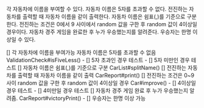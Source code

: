 각 자동차에 이름을 부여할 수 있다. 자동차 이름은 5자를 초과할 수 없다.
전진하는 자동차를 출력할 때 자동차 이름을 같이 출력한다.
자동차 이름은 쉼표(,)를 기준으로 구분한다.
전진하는 조건은 0에서 9 사이에서 random 값을 구한 후 random 값이 4이상일 경우이다.
자동차 경주 게임을 완료한 후 누가 우승했는지를 알려준다. 우승자는 한명 이상일 수 있다.


[] 각 자동차에 이름을 부여가능 자동차 이름은 5자를 초과할 수 없음 ValidationCheck#isFiveLess()
    - [] 5자 초과인 경우 테스트
    - [] 5자 미만인 경우 테스트
[] 자동차 이름은 쉼표(,)를 기준으로 구분 CarList#splitName()
[] 전진하는 자동차를 출력할 때 자동차 이름을 같이 출력 CarReport#print()
[] 전진하는 조건은 0~9사이 random 값을 구한 후 random 값이 4이상일 경우 Car#improve()
    - [] 4이상일 경우 테스트
    - [] 4미만일 경우 테스트
[] 자동차 경주 게임 완료 후 누가 우승했는지 알려줌. CarReport#victoryPrint()
    - [] 우승자는 한명 이상 가능
